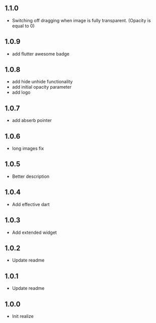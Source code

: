 ## 1.1.0

  - Switching off dragging when image is fully transparent. (Opacity is equal to 0)

## 1.0.9

  - add flutter awesome badge

## 1.0.8

  - add hide unhide functionality
  - add initial opacity parameter
  - add logo

## 1.0.7

  - add abserb pointer

## 1.0.6

  - long images fix

## 1.0.5

  - Better description

## 1.0.4

  - Add effective dart

## 1.0.3

  - Add extended widget

## 1.0.2

  - Update readme

## 1.0.1

  - Update readme

## 1.0.0

  - Init realize 
